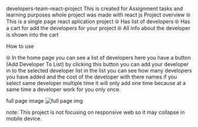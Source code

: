 developers-team-react-project This is created for Assignment tasks and learning purposes whole project was made with react js 
Project overview ⦾ This is a single page react aplication project 
⦾ Has list of developers 
⦾ Has a cart for add the developers for your project 
⦾ All info about the developer is shown into the cart

How to use 

⦾ In the home page you can see a list of developers here you have a button (Add Developer To List) by clicking this button you can add your developer in to the selected developer list in the list you can see how many developers you have added and the cost of the developer with there names if you select same developer multiple time it will only add one time because at a same time a developer work for you only once.

full page image  ![full page img](https://user-images.githubusercontent.com/77278709/156234407-518d6d94-d707-46d6-ad78-b4d1b0ec77e6.png)

note: This project is not focusing on responsive web so it may collapse in mobile device.
